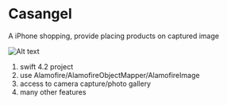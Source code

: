 # Casangel
A iPhone shopping, provide placing products on captured image

![Alt text](https://user-images.githubusercontent.com/47564047/59929268-710bd580-947b-11e9-9e11-b120d951997f.png "Screens")

1. swift 4.2 project
2. use Alamofire/AlamofireObjectMapper/AlamofireImage
3. access to camera capture/photo gallery
4. many other features 
